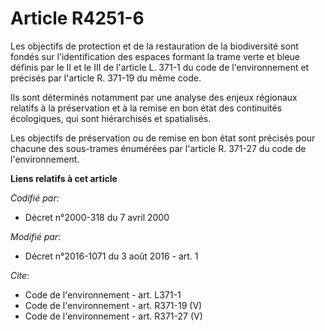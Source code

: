 # Article R4251-6

Les objectifs de protection et de la restauration de la biodiversité sont fondés sur l'identification des espaces formant la
trame verte et bleue définis par le II et le III de l'article L. 371-1 du code de l'environnement et précisés par l'article
R. 371-19 du même code. 

Ils sont déterminés notamment par une analyse des enjeux régionaux relatifs à la préservation et à la remise en bon état des
continuités écologiques, qui sont hiérarchisés et spatialisés. 

Les objectifs de préservation ou de remise en bon état sont précisés pour chacune des sous-trames énumérées par l'article R.
371-27 du code de l'environnement.

**Liens relatifs à cet article**

_Codifié par_:

  - Décret n°2000-318 du 7 avril 2000

_Modifié par_:

  - Décret n°2016-1071 du 3 août 2016 - art. 1

_Cite_:

  - Code de l'environnement - art. L371-1
  - Code de l'environnement - art. R371-19 (V)
  - Code de l'environnement - art. R371-27 (V)
